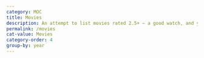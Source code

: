 ```yaml
---
category: MOC
title: Movies
description: An attempt to list movies rated 2.5+ — a good watch, and yes, a challenge to keep up!
permalink: /movies
cat-value: Movies
category-order: 4
group-by: year
---
```

